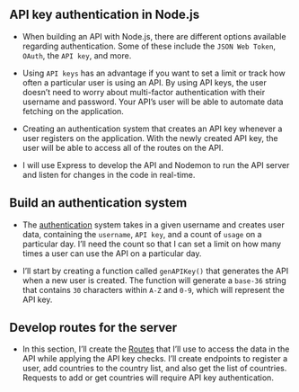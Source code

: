 ## API key authentication in Node.js

- When building an API with Node.js, there are different options available regarding authentication. Some of these include the `JSON Web Token`, `OAuth`, the `API key`, and more. 

- Using `API keys` has an advantage if you want to set a limit or track how often a particular user is using an API. By using API keys, the user doesn’t need to worry about multi-factor authentication with their username and password. Your API’s user will be able to automate data fetching on the application.

- Creating an authentication system that creates an API key whenever a user registers on the application. With the newly created API key, the user will be able to access all of the routes on the API.

- I will use Express to develop the API and Nodemon to run the API server and listen for changes in the code in real-time.

## Build an authentication system
- The [authentication](apiAuth.js) system takes in a given username and creates user data, containing the `username`, `API key`, and a count of `usage` on a particular day. I’ll need the count so that I can set a limit on how many times a user can use the API on a particular day.

- I’ll start by creating a function called `genAPIKey()` that generates the API when a new user is created. The function will generate a `base-36` string that contains `30` characters within `A-Z` and `0-9`, which will represent the API key.

## Develop routes for the server
- In this section, I’ll create the [Routes](Server.js) that I’ll use to access the data in the API while applying the API key checks. I’ll create endpoints to register a user, add countries to the country list, and also get the list of countries. Requests to add or get countries will require API key authentication.